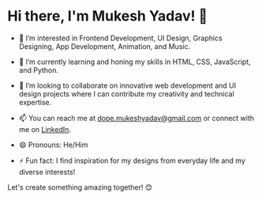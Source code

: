 # Hi there, I'm Mukesh Yadav! 👋

- 👀 I’m interested in Frontend Development, UI Design, Graphics Designing, App Development, Animation, and Music.
  
- 🌱 I’m currently learning and honing my skills in HTML, CSS, JavaScript, and Python.
  
- 💞️ I’m looking to collaborate on innovative web development and UI design projects where I can contribute my creativity and technical expertise.
  
- 📫 You can reach me at dope.mukeshyadav@gmail.com or connect with me on [LinkedIn](https://www.linkedin.com/in/dopemukeshyadav/).
  
- 😄 Pronouns: He/Him
  
- ⚡ Fun fact: I find inspiration for my designs from everyday life and my diverse interests!

Let's create something amazing together! 😊


<!---
dopemukesh/dopemukesh is a ✨ special ✨ repository because its `README.md` (this file) appears on your GitHub profile.
You can click the Preview link to take a look at your changes.
--->
